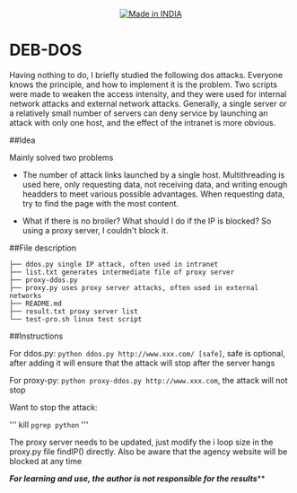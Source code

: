 <p align="center">
<a href="https://punkers.business.site"><img title="Made in INDIA" src="https://img.shields.io/badge/MADE%20IN-INDIA-SCRIPT?colorA=%23ff8100&colorB=%23017e40&colorC=%23ff0000&style=for-the-badge"></a>
</p>

# DEB-DOS
Having nothing to do, I briefly studied the following dos attacks. Everyone knows the principle, and how to implement it is the problem. Two scripts were made to weaken the access intensity, and they were used for internal network attacks and external network attacks. Generally, a single server or a relatively small number of servers can deny service by launching an attack with only one host, and the effect of the intranet is more obvious.

##Idea

Mainly solved two problems
* The number of attack links launched by a single host. Multithreading is used here, only requesting data, not receiving data, and writing enough headders to meet various possible advantages. When requesting data, try to find the page with the most content.

* What if there is no broiler? What should I do if the IP is blocked? So using a proxy server, I couldn't block it.

##File description

```
├── ddos.py single IP attack, often used in intranet
├── list.txt generates intermediate file of proxy server
├── proxy-ddos.py
├── proxy.py uses proxy server attacks, often used in external networks
├── README.md
├── result.txt proxy server list
└── test-pro.sh linux test script
```

##Instructions

For ddos.py: `python ddos.py http://www.xxx.com/ [safe]`, safe is optional, after adding it will ensure that the attack will stop after the server hangs

For proxy-py: `python proxy-ddos.py http://www.xxx.com`, the attack will not stop

Want to stop the attack:

'''
kill `pgrep python`
'''

The proxy server needs to be updated, just modify the i loop size in the proxy.py file findIP() directly. Also be aware that the agency website will be blocked at any time

*****For learning and use, the author is not responsible for the results*******
